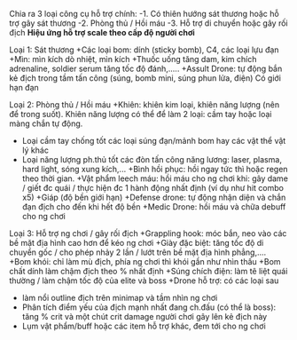  Chia ra 3 loại công cụ hỗ trợ chính:
-1. Có thiên hướng sát thương hoặc hỗ trợ gây sát thương
-2. Phòng thủ / Hồi máu
-3. Hỗ trợ di chuyển hoặc gây rối địch
**Hiệu ứng hỗ trợ scale theo cấp độ người chơi**

Loại 1: Sát thương
+Các loại bom: dính (sticky bomb), C4, các loại lựu đạn
+Mìn: mìn kích dò nhiệt, mìn kích
+Thuốc uống tăng dam, kim chích adrenaline, soldier serum tăng tốc độ đánh,.....
+Assult Drone: tự động bắn kẻ địch trong tầm tấn công (súng, bomb mini, súng phun lửa, điện)
Có giới hạn đạn

Loại 2: Phòng thủ / Hồi máu
+Khiên: khiên kim loại, khiên năng lượng (nên để trong suốt). Khiên năng lượng có thể để làm 2 loại: cầm tay hoặc loại màng chắn tự động.
- Loại cầm tay chống tốt các loại súng đạn/mảnh bom hay các vật thể vật lý khác
- Loại năng lượng ph.thủ tốt các đòn tấn công năng lương: laser, plasma, hard light, sóng xung kích,...
+Bình hồi phục: hồi ngay tức thì hoặc regen theo thời gian.
+Vật phẩm leech máu: hồi máu cho ng chơi khi: gây dame / giết đc quái / thực hiện đc 1 hành động nhất định (ví dụ như hit combo x5)
+Giáp (độ bền giới hạn)
+Defense drone: tự động nhận diện và chắn đạn địch cho đến khi hết độ bền
+Medic Drone: hồi máu và chữa debuff cho ng chơi

Loại 3: Hỗ trợ ng chơi / gây rối địch
+Grappling hook: móc bắn, neo vào các bề mặt địa hình cao hơn để kéo ng chơi
+Giày đặc biệt: tăng tốc độ di chuyển gốc / cho phép nhảy 2 lần / lướt trên bề mặt địa hình phẳng,....
+Bom khói: chỉ làm mù địch, phía ng chơi thì khói gần như nhìn thấu
+Bom chất dính làm chậm địch theo % nhất định
+Súng chích điện: làm tê liệt quái thường / làm chậm tốc độ của elite và boss
+Drone hỗ trợ: có các loại sau
- làm nổi outline địch trên minimap và tầm nhìn ng chơi
- Phân tích điểm yếu của địch mạnh nhất đang ch.đấu (có thể là boss): tăng % crit và một chút crit damage người chơi gây lên kẻ địch này
- Lụm vật phẩm/buff hoặc các item hỗ trợ khác, đem tới cho ng chơi
